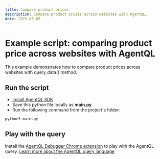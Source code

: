 ```yaml
---
title: Compare product prices
description: Compare product prices across websites with AgentQL.
date: 2025-03-05
---
```


# Example script: comparing product price across websites with AgentQL

This example demonstrates how to compare product prices across websites with query_data() method.

## Run the script

- [Install AgentQL SDK](https://docs.agentql.com/installation/sdk-installation)
- Save this python file locally as **main.py**
- Run the following command from the project's folder:

```bash
python3 main.py
```

## Play with the query

Install the [AgentQL Debugger Chrome extension](https://docs.agentql.com/installation/chrome-extension-installation) to play with the AgentQL query. [Learn more about the AgentQL query language](https://docs.agentql.com/agentql-query/query-intro)
